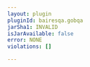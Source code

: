 ```yaml
---
layout: plugin
pluginId: bairesqa.gobqa
jarSha1: INVALID
isJarAvailable: false
error: NONE
violations: []

---
```


